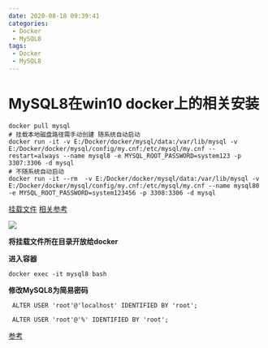 ```yaml
---
date: 2020-08-18 09:39:41
categories: 
 - Docker
 - MySQL8
tags: 
 - Docker
 - MySQL8
---
```


# MySQL8在win10 docker上的相关安装

```shell
docker pull mysql
# 挂载本地磁盘路径需手动创建 随系统自动启动
docker run -it -v E:/Docker/docker/mysql/data:/var/lib/mysql -v E:/Docker/docker/mysql/config/my.cnf:/etc/mysql/my.cnf --restart=always --name mysql8 -e MYSQL_ROOT_PASSWORD=system123 -p 3307:3306 -d mysql
# 不随系统自动启动
docker run -it --rm  -v E:/Docker/docker/mysql/data:/var/lib/mysql -v E:/Docker/docker/mysql/config/my.cnf:/etc/mysql/my.cnf --name mysql80 -e MYSQL_ROOT_PASSWORD=system123456 -p 3308:3306 -d mysql
```

[挂载文件](https://zelen.lanzous.com/i9dxgfqvq6j)  [相关参考](https://my.oschina.net/summergao/blog/3066063)

![](https://gitee.com/zelen/IMG/raw/master/PicGo/20200818094507.png)

**将挂载文件所在目录开放给docker**

**进入容器**

`docker exec -it mysql8 bash`

**修改MySQL8为简易密码**

` ALTER USER 'root'@'localhost' IDENTIFIED BY 'root';`

` ALTER USER 'root'@'%' IDENTIFIED BY 'root';`

[参考](https://www.cnblogs.com/c-x-a/p/12632122.html)

